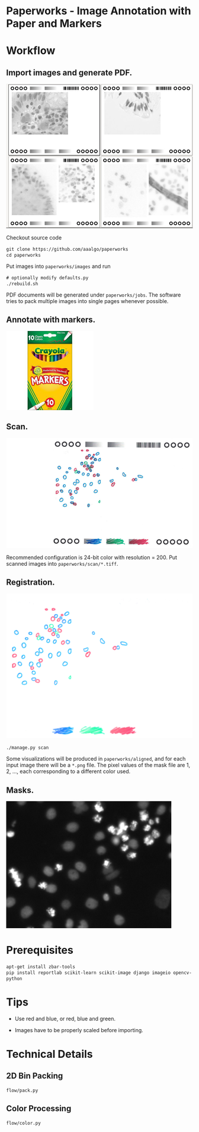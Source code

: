 Paperworks - Image Annotation with Paper and Markers
====================================================

# Workflow

## Import images and generate PDF.
![PDF](doc/pdf.jpg)	

Checkout source code
```
git clone https://github.com/aaalgo/paperworks
cd paperworks
```
Put images into `paperworks/images` and run
```
# optionally modify defaults.py
./rebuild.sh
```
PDF documents will be generated under `paperworks/jobs`.
The software tries to pack multiple images into single pages
whenever possible.

## Annotate with markers.
![marker](doc/marker.jpg)

## Scan.
![scan](doc/scan.jpg)

Recommended configuration is 24-bit color with resolution = 200.
Put scanned images into `paperworks/scan/*.tiff`.

## Registration.
![transform](doc/color.jpg)

```
./manage.py scan
```
Some visualizations will be produced in `paperworks/aligned`, and for
each input image there will be a `*.png` file.  The pixel values of the
mask file are 1, 2, ..., each corresponding to a different color used.

## Masks.
![mask](doc/mask.gif)

# Prerequisites
```
apt-get install zbar-tools
pip install reportlab scikit-learn scikit-image django imageio opencv-python
```

# Tips

- Use red and blue, or red, blue and green.

- Images have to be properly scaled before importing.

# Technical Details

## 2D Bin Packing
```
flow/pack.py
```

## Color Processing
```
flow/color.py
```

